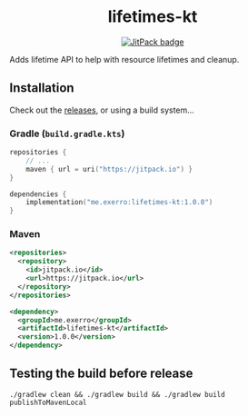<h1 align="center">
  lifetimes-kt
</h1>

<p align="center">
  <a href="https://jitpack.io/#exerro/lifetimes-kt"><img src="https://jitpack.io/v/exerro/lifetimes-kt.svg" alt="JitPack badge"/></a>
</p>

Adds lifetime API to help with resource lifetimes and cleanup.

## Installation

Check out the [releases](https://github.com/exerro/lifetimes-kt/releases), or
using a build system...

### Gradle (`build.gradle.kts`)

```kotlin
repositories {
    // ...
    maven { url = uri("https://jitpack.io") }
}

dependencies {
    implementation("me.exerro:lifetimes-kt:1.0.0")
}
```

### Maven

```xml
<repositories>
  <repository>
    <id>jitpack.io</id>
    <url>https://jitpack.io</url>
  </repository>
</repositories>

<dependency>
  <groupId>me.exerro</groupId>
  <artifactId>lifetimes-kt</artifactId>
  <version>1.0.0</version>
</dependency>
```

## Testing the build before release

    ./gradlew clean && ./gradlew build && ./gradlew build publishToMavenLocal
